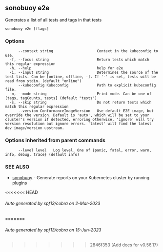 ## sonobuoy e2e

Generates a list of all tests and tags in that tests

```
sonobuoy e2e [flags]
```

### Options

```
      --context string                    Context in the kubeconfig to use.
  -f, --focus string                      Return tests which match this regular expression
  -h, --help                              help for e2e
  -i, --input string                      Determines the source of the test lists. Can be [online, offline, -]. If '-' is set, tests will be read from stdin. (default "online")
      --kubeconfig Kubeconfig             Path to explicit kubeconfig file.
  -m, --mode string                       Print mode. Can be one of [tags, tagCounts, tests] (default "tests")
  -s, --skip string                       Do not return tests which match this regular expression
      --version ConformanceImageVersion   Use default E2E image, but override the version. Default is 'auto', which will be set to your cluster's version if detected, erroring otherwise. 'ignore' will try version resolution but ignore errors. 'latest' will find the latest dev image/version upstream.
```

### Options inherited from parent commands

```
      --level level   Log level. One of {panic, fatal, error, warn, info, debug, trace} (default info)
```

### SEE ALSO

* [sonobuoy](sonobuoy.md)	 - Generate reports on your Kubernetes cluster by running plugins

<<<<<<< HEAD
###### Auto generated by spf13/cobra on 2-Mar-2023
=======
###### Auto generated by spf13/cobra on 15-Jun-2023
>>>>>>> 2846f353 (Add docs for v0.56.17)
